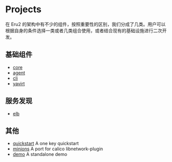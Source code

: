 # Projects

在 Eru2 的架构中有不少的组件，按照重要性的区别，我们分成了几类。用户可以根据自身的条件选择一类或者几类组合使用，或者结合现有的基础设施进行二次开发。

## 基础组件

* [core](https://github.com/projecteru2/core)
* [agent](https://github.com/projecteru2/agent)
* [cli](https://github.com/projecteru2/cli)
* [yavirt](https://github.com/projecteru2/yavirt)

## 服务发现

* [elb](https://github.com/projecteru2/elb)

## 其他

* [quickstart](https://github.com/projecteru2/quickstart) A one key quickstart
* [minions](https://github.com/projecteru2/minions) A port for calico libnetwork-plugin
* [demo](https://raw.githubusercontent.com/projecteru2/site/master/content/demo) A standalone demo
